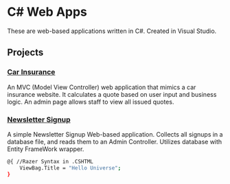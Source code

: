 # C# Web Apps

These are web-based applications written in C#. Created in Visual Studio.

## Projects

### [Car Insurance](https://github.com/MrSchaffner/C-Sharp_Web_Apps/tree/master/CarInsurance)

An MVC (Model View Controller) web application that mimics a car insurance website. It calculates a quote based on user input and business logic. An admin page allows staff to view all issued quotes.

### [Newsletter Signup](https://github.com/MrSchaffner/C-Sharp_Web_Apps/tree/master/NewsLetterAppMVC)

A simple Newsletter Signup Web-based application. Collects all signups in a database file, and reads them to an Admin Controller. Utilizes database with Entity FrameWork wrapper.

```bash
@{ //Razer Syntax in .CSHTML
    ViewBag.Title = "Hello Universe";
}
```
